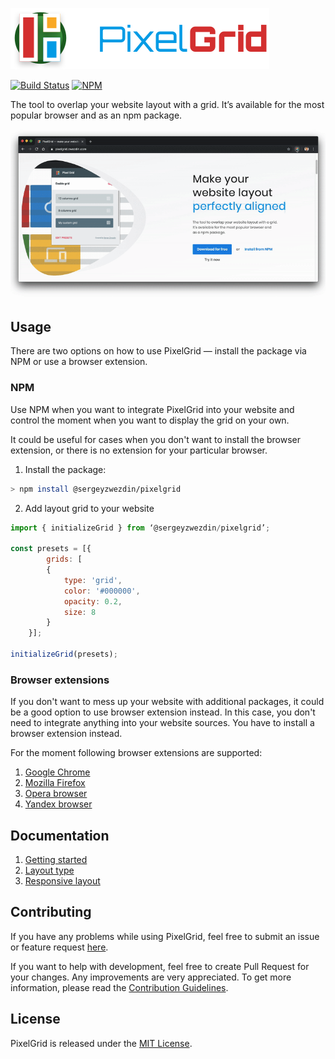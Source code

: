 <a href="https://pixelgrid.zwezdin.com"><img src="media/logo.svg" title="PixelGrid" alt="PixelGrid" /></a>


[![Build Status](https://travis-ci.org/pixel-grid/pixelgrid.svg?branch=master)](https://travis-ci.org/pixel-grid/pixelgrid)
[![NPM](https://img.shields.io/npm/dy/@sergeyzwezdin/pixelgrid?label=NPM%20downloads&logo=npm)](https://www.npmjs.com/package/@sergeyzwezdin/pixelgrid)

The tool to overlap your website layout with a grid. It’s available for the most popular browser and as an npm package.

<img src="media/demo.gif" />

## Usage

There are two options on how to use PixelGrid — install the package via NPM or use a browser extension.

### NPM

Use NPM when you want to integrate PixelGrid into your website and control the moment when you want to display the grid on your own.

It could be useful for cases when you don't want to install the browser extension, or there is no extension for your particular browser.

1. Install the package:

```bash
> npm install @sergeyzwezdin/pixelgrid
```

2. Add layout grid to your website

```javascript
import { initializeGrid } from ‘@sergeyzwezdin/pixelgrid’;

const presets = [{
        grids: [
        {
            type: 'grid',
            color: '#000000',
            opacity: 0.2,
            size: 8
        }
    }];

initializeGrid(presets);
```

### Browser extensions

If you don't want to mess up your website with additional packages, it could be a good option to use browser extension instead. In this case, you don't need to integrate anything into your website sources. You have to install a browser extension instead.

For the moment following browser extensions are supported:
1. [Google Chrome](https://chrome.google.com/webstore/detail/pixelgrid/chfoojhjeehllcanheedojdmdophcdig)
2. [Mozilla Firefox](https://addons.mozilla.org/en-US/firefox/addon/pixelgrid/)
3. [Opera browser](https://addons.opera.com/ru/extensions/details/pixelgrid/)
4. [Yandex browser](https://addons.opera.com/ru/extensions/details/pixelgrid/)

## Documentation

1. [Getting started](https://github.com/pixel-grid/pixelgrid/wiki/Getting-started)
2. [Layout type](https://github.com/pixel-grid/pixelgrid/wiki/Layout-type)
3. [Responsive layout](https://github.com/pixel-grid/pixelgrid/wiki/Responsive-layout)

## Contributing

If you have any problems while using PixelGrid, feel free to submit an issue or feature request [here](https://github.com/pixel-grid/pixelgrid/issues).

If you want to help with development, feel free to create Pull Request for your changes. Any improvements are very appreciated. To get more information, please read the [Contribution Guidelines](https://github.com/pixel-grid/pixelgrid/wiki/Contirbution-guidelines).

## License

PixelGrid is released under the [MIT License](https://raw.githubusercontent.com/pixel-grid/pixelgrid/master/LICENSE).
